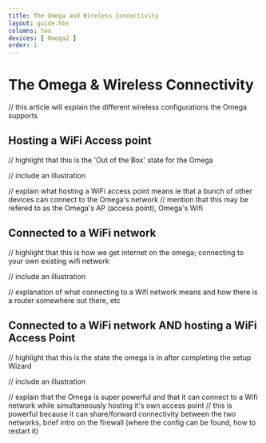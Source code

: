 ```yaml
---
title: The Omega and Wireless Connectivity
layout: guide.hbs
columns: two
devices: [ Omega2 ]
order: 1
---
```


# The Omega & Wireless Connectivity

// this article will explain the different wireless configurations the Omega supports

## Hosting a WiFi Access point

// highlight that this is the 'Out of the Box' state for the Omega

// include an illustration

// explain what hosting a WiFi access point means ie that a bunch of other devices can connect to the Omega's network
// mention that this may be refered to as the Omega's AP (access point), Omega's Wifi


## Connected to a WiFi network

// highlight that this is how we get internet on the omega; connecting to your own existing wifi network

// include an illustration

// explanation of what connecting to a Wifi network means and how there is a router somewhere out there, etc


## Connected to a WiFi network AND hosting a WiFi Access Point

// highlight that this is the state the omega is in after completing the setup Wizard

// include an illustration

// explain that the Omega is super powerful and that it can connect to a Wifi network while simultaneously hosting it's own access point
// this is powerful because it can share/forward connectivity between the two networks, brief intro on the firewall (where the config can be found, how to restart it)
